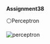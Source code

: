  **Assignment38**
 
 ⚪Perceptron
 
![perceptron](https://user-images.githubusercontent.com/76538787/167306853-205ca660-0cd0-4c76-8e8b-04c47a540e86.jpg)

